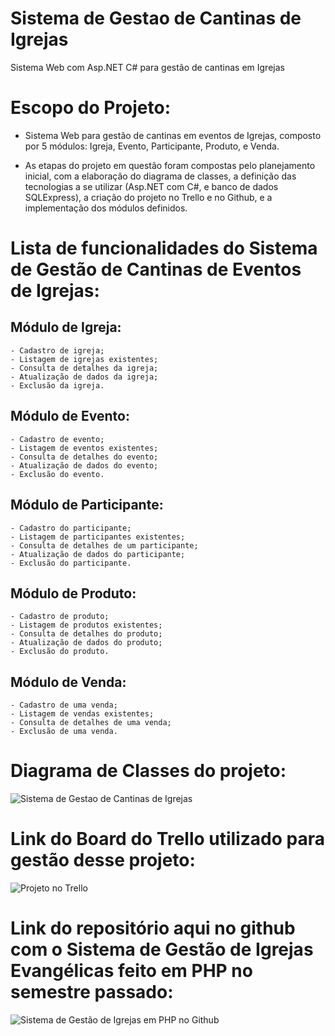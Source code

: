 # Sistema de Gestao de Cantinas de Igrejas
Sistema Web com Asp.NET C# para gestão de cantinas em Igrejas

# Escopo do Projeto:

  - Sistema Web para gestão de cantinas em eventos de Igrejas,
  composto por 5 módulos: Igreja, Evento, Participante, Produto, e Venda.

  - As etapas do projeto em questão foram compostas pelo planejamento inicial, com a elaboração do diagrama de classes, a definição das tecnologias a se utilizar (Asp.NET com C#, e banco de dados SQLExpress), a criação do projeto no Trello e no Github, e a implementação dos módulos definidos.

# Lista de funcionalidades do Sistema de Gestão de Cantinas de Eventos de Igrejas:

## Módulo de Igreja:
	- Cadastro de igreja;
	- Listagem de igrejas existentes;
	- Consulta de detalhes da igreja;
	- Atualização de dados da igreja;
	- Exclusão da igreja.

## Módulo de Evento:
	- Cadastro de evento;
	- Listagem de eventos existentes;
	- Consulta de detalhes do evento;
	- Atualização de dados do evento;
	- Exclusão do evento.

## Módulo de Participante:
	- Cadastro do participante;
	- Listagem de participantes existentes;
	- Consulta de detalhes de um participante;
	- Atualização de dados do participante;
	- Exclusão do participante.

## Módulo de Produto:
	- Cadastro de produto;
	- Listagem de produtos existentes;
	- Consulta de detalhes do produto;
	- Atualização de dados do produto;
	- Exclusão do produto.

## Módulo de Venda:
	- Cadastro de uma venda;
	- Listagem de vendas existentes;
	- Consulta de detalhes de uma venda;
	- Exclusão de uma venda.
  
# Diagrama de Classes do projeto:
![Sistema de Gestao de Cantinas de Igrejas](https://user-images.githubusercontent.com/87081079/194801214-cccc64cb-6459-4291-af32-9c44e5215b81.png)

# Link do Board do Trello utilizado para gestão desse projeto:
![Projeto no Trello](https://trello.com/b/PmseNeei/projeto-gest%C3%A3o-de-eventos-de-igrejas)

# Link do repositório aqui no github com o Sistema de Gestão de Igrejas Evangélicas feito em PHP no semestre passado:
![Sistema de Gestão de Igrejas em PHP no Github](https://github.com/GabrielGoncalvesDeOliveira/sistema_gestao_igrejas_php)
